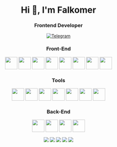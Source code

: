 <div id="header" align="center" >
	<h1>Hi 👋, I'm Falkomer</h1>
	<h3>Frontend Developer</h3>
</div>

<div id="socials" align="center">
	<a href="https://t.me/Falkomer">
		<img src="https://img.shields.io/badge/Telegram-blue?style=for-the-badge&logo=telegram&logoColor=white" alt="Telegram"/>
	</a>
</div>



<div align="center">
    <h3>Front-End</h3>
    <img src="https://cdn.jsdelivr.net/gh/devicons/devicon/icons/html5/html5-original.svg" width="40" height="40" />
    <img src="https://cdn.jsdelivr.net/gh/devicons/devicon/icons/css3/css3-original.svg" width="40" height="40" />
    <img src="https://cdn.jsdelivr.net/gh/devicons/devicon/icons/sass/sass-original.svg" width="40" height="40" />
    <img src="https://cdn.jsdelivr.net/gh/devicons/devicon/icons/javascript/javascript-original.svg" width="40" height="40" />
    <img src="https://cdn.jsdelivr.net/gh/devicons/devicon/icons/typescript/typescript-original.svg" width="40" height="40" />
    <img src="https://cdn.jsdelivr.net/gh/devicons/devicon/icons/react/react-original.svg" width="40" height="40" />
    <img src="https://cdn.jsdelivr.net/gh/devicons/devicon/icons/redux/redux-original.svg" width="40" height="40" />
    <img src="https://cdn.worldvectorlogo.com/logos/mobx.svg" width="40" height="40"/>
</div>
<div align="center">
    <h3>Tools</h3>
    <img src="https://cdn.jsdelivr.net/gh/devicons/devicon/icons/figma/figma-original.svg" width="40" height="40" />
    <img src="https://cdn.worldvectorlogo.com/logos/draw-io.svg" width="40" height="40" />
    <img src="https://cdn.worldvectorlogo.com/logos/webstorm-icon.svg" width="40" height="40" />
    <img src="https://cdn.worldvectorlogo.com/logos/vitejs.svg" width="40" height="40" />
    <img src="https://cdn.jsdelivr.net/gh/devicons/devicon/icons/git/git-plain.svg" width="40" height="40" />
    <img src="https://cdn.jsdelivr.net/gh/devicons/devicon/icons/npm/npm-original-wordmark.svg" width="40" height="40" />
    <img src="https://www.svgrepo.com/show/353904/insomnia.svg" width="40" height="40"/>
</div>
<div align="center">
    <h3>Back-End</h3>
    <img src="https://www.vectorlogo.zone/logos/nestjs/nestjs-icon.svg" width="40" height="40"/>
    <img src="https://cdn.worldvectorlogo.com/logos/mongodb-icon-1.svg" width="40" height="40"/>
    <img src="https://cdn.worldvectorlogo.com/logos/postgresql.svg" width="40" height="40"/>
    <img class="whiteBG" src="https://www.vectorlogo.zone/logos/expressjs/expressjs-icon.svg" width="40" height="40"/>
</div>

<div align="center">

![](http://github-profile-summary-cards.vercel.app/api/cards/profile-details?username=F41k0m3r&theme=monokai)
![](http://github-profile-summary-cards.vercel.app/api/cards/repos-per-language?username=F41k0m3r&theme=monokai)
![](http://github-profile-summary-cards.vercel.app/api/cards/most-commit-language?username=F41k0m3r&theme=monokai)
![](http://github-profile-summary-cards.vercel.app/api/cards/stats?username=F41k0m3r&theme=monokai)
![](http://github-profile-summary-cards.vercel.app/api/cards/productive-time?username=F41k0m3r&theme=monokai&utcOffset=8)

</div>

<style>
    .whiteBG {
        background-color:rgba(255,255,255,.5); 
        border-radius:6px";
    }
</style>

